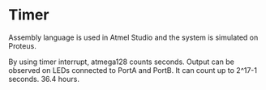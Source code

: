# Timer
Assembly language is used in Atmel Studio and the system is simulated on Proteus.

 By using timer interrupt, atmega128 counts seconds. Output can be observed on LEDs connected to PortA and PortB. It can count up to 2^17-1 seconds. 36.4 hours.
